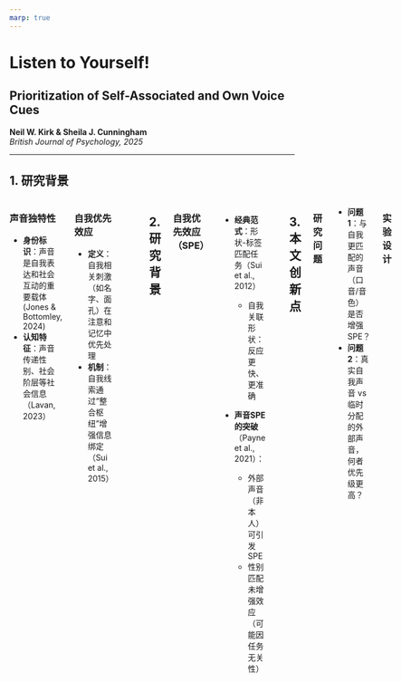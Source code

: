 ```yaml
---
marp: true
---
```



<!-- 标题页：纯文本保证可编辑性 -->
# **Listen to Yourself!**  
## Prioritization of Self-Associated and Own Voice Cues  
**Neil W. Kirk & Sheila J. Cunningham**  
*British Journal of Psychology, 2025*  

---
<!-- 研究背景与核心问题 -->
## 1. 研究背景  
<div class="columns">

<div>

### **声音独特性**  
- **身份标识**：声音是自我表达和社会互动的重要载体(Jones & Bottomley, 2024)
- **认知特征**：声音传递性别、社会阶层等社会信息（Lavan, 2023）
</div>

<div>

### **自我优先效应**  
- **定义**：自我相关刺激（如名字、面孔）在注意和记忆中优先处理
- **机制**：自我线索通过“整合枢纽”增强信息绑定（Sui et al., 2015）

</div>
<div>

</div>

<style>
.columns {
  display: grid;
  grid-template-columns: repeat(2,1fr);
  gap: 3rem;
}
</style>



---

<!-- 前人研究基础 -->
## 2. 研究背景  
### **自我优先效应（SPE）**  
- **经典范式**：形状-标签匹配任务（Sui et al., 2012）  
  - 自我关联形状：反应更快、更准确  
 
- **声音SPE的突破**（Payne et al., 2021）：  
  - 外部声音（非本人）可引发SPE  
  - 性别匹配未增强效应（可能因任务无关性）  

---



<!-- 当前研究创新 -->
## 3. 本文创新点  
### **研究问题**  
- **问题1**：与自我更匹配的声音（口音/音色）是否增强SPE？  
- **问题2**：真实自我声音 vs 临时分配的外部声音，何者优先级更高？  

### **实验设计**  
| 实验 | 目标 | 亮点 |  
|------|------|--------|  
| **Exp1** | 复现外部声音SPE(Payne , 2021) | 按照**开放**和**可重复**的科学的精神进行的 |  
| **Exp2** | 对比真实自我声音 vs. 临时分配声音 | 揭示"任务目标压制长期自我线索" |  

---
<!-- 实验1 -->
# 实验一 
## 研究背景
- 该实验是对 Payne et al. (2021) 实验 1 的近似复制。
- 研究使用语音匹配任务，将三种未知的外部生成自然语音分配给 **自我（Self）、朋友（Friend）、陌生人（Stranger）** 这三个身份标签。
- 主要区别：使用 **苏格兰口音**（而非英国口音）作为语音材料，以提高方言的多样性和研究的普遍性（Kirk, 2023）。
---

## 实验假设

- **听觉自我优先效应（Auditory SPE）**：
  - 受试者对标记为 **“你”（Self）** 的语音反应时间更快，识别准确率更高。
  - 对比条件：**“朋友”（Friend） 和 “陌生人”（Stranger）**。
- 为确保一致性，实验使用 **匹配受试者社交类别的语音**，即：
  - **男性苏格兰受试者**
  - **男性苏格兰口音的语音材料**

- 实验设计：  
  - 采用 **重复测量设计**，所有受试者完成所有条件：
    - **试次类型（匹配 / 不匹配）**
    - **语音身份（自我 / 朋友 / 陌生人）**
---

## 研究方法

- **被试：**
  - **35 名男性（M = 30.8岁, SD = 7.0, 范围 = 18-40）**
  - 受试者通过 **Prolific** 招募，筛选标准：
    - **年龄：18-40岁**
    - **性别：男性**
    - **国籍：苏格兰**
    - **母语：英语单语者**
    - **无听力障碍**
    - **Prolific 评分：99-100**


---
## 研究方法

- **实验材料来源：**
  - Payne et al. (2021, Exp 1) 实验框架
  - 实验材料:https://app.gorilla.sc/openmaterials/45935
- **语音刺激：**
  - 由三名男性提供语音样本
  - 语音内容：**“hello”**
  - **格式**：wav 文件，16-bit，48 kHz 采样率
  - 研究材料开放获取：https://app.gorilla.sc/openmaterials/740669
- **实验平台**：
  - **Gorilla Experiment Builder** (Anwyl-Irvine et al., 2019)

---

# 实验过程

## 1. 预实验：耳机测试
- 受试者需完成 Woods et al. (2017) 设计的 **耳机测试**：
  - 选择**音量最小的音调**，5/6 正确者可进入实验。

## 2. 语音匹配任务
- **实验任务版本**：6 种可能的语音身份分配组合
- **任务阶段：**
  1. **熟悉阶段（Familiarization Phase）**
  2. **测试阶段（Test Phase）**

---

# 熟悉阶段

- 受试者 **被动听取** 12 次 **自我、朋友、陌生人** 语音
- 试次流程：
  1. **500ms 固定十字**（中央呈现）
  2. **3000ms 语音身份标签**（YOU / FRIEND / STRANGER）
  3. **500ms 后播放 500-600ms 语音刺激**
- **指引语**：
  - **“本实验中，你将听到三种不同的声音。其中之一代表‘你’，另一个代表‘朋友’，另一个代表‘陌生人’。”**
- **时长**：约 1 分钟，直接进入测试阶段

---

# 测试阶段

- **单个试次流程：**
  1. **500ms 固定十字**
  2. **500-600ms 语音刺激**
  3. **身份标签呈现（YOU / FRIEND / STRANGER）**
  4. **受试者按键判断匹配情况**
     - **左箭头（←）= “匹配”**
     - **右箭头（→）= “不匹配”**
  5. **反馈（500ms）**
     - ✅ 绿色对勾（正确）
     - ❌ 红色叉号（错误）
     - ⏳ Too Slow （超过100ms）

---

### **实验分析**
- **数据处理**：
  - 使用 **RStudio** 进行数据处理和可视化。
  - 主要R包：
    - `kableExtra`（表格展示）； `tidyverse`（数据整理）； `ggplot2` 和 `RColorBrewer`（数据可视化）
- **统计分析**：
  - **线性混合效应模型（LMM）**
  - 主要R包：
    - `lme4`（模型拟合）； `broom.mixed`（结果整理）； `afex`（统计分析）
  - **效应量计算**：
    - 使用 `effectsize` 计算Satterthwaite方法下的效应量。
    - 事后检验：`emmeans`（均值比较），`effsize`（Cohen’s D）。

---

### **反应时（RT）分析**
- **主要效应**：
  - 试次类型（Trial Type）：匹配（MATCH）快于不匹配（MISMATCH）。
  - 语音身份（Voice Identity）：
    - **自我（Self）** 语音的反应快于 **朋友（Friend）** 和 **陌生人（Stranger）**。
    - 朋友和陌生人之间无显著差异。
- **交互效应**：
  - 语音身份 × 试次类型 交互效应显著。
  - **匹配试次**：自我语音快于朋友和陌生人。
  - **不匹配试次**：语音身份间无显著差异。
- **结论**：SPE 在匹配试次中更明显，与视觉领域研究结果一致。

---

### **准确率（Accuracy）分析**
- **主要效应**：
  - 试次类型：匹配试次的准确率高于不匹配试次。
  - 语音身份：
    - 自我语音准确率 **高于** 朋友和陌生人。
    - 朋友 vs. 陌生人无显著差异。
- **交互效应**：
  - **未达到显著水平**，说明SPE在准确率上的作用不依赖试次类型。
- **结论**：
  - 结果与Payne et al. (2021) 一致，**SPE在语音匹配任务中存在**。
  - 匹配试次的SPE效应比不匹配试次更显著。
---

---

  <!-- 实验2 -->
# 实验二 
## 研究背景
- **长期关联**的物理自我声音线索与**临时分配**的自我线索，哪个更优先？
- 先前研究表明：自我优先效应具有动态性，并受顶层注意目标调节（Golubickis & Macrae, 2023; Humphreys & Siu, 2016）。例如，Cunningham等（2022）使用点探测任务发现，当参与者被指示关注特定目标图像时，自我偏向效应会被削弱，但如果目标图像是自己的脸，则注意力偏向会增强。这表明自我偏向可以是**累加**的。
- 研究推测：当参与者的自身声音被分配为“自我”时，应该会触发最快、最准确的反应。
---
## 实验假设

- 自我优先化效应不仅与长期自我声音线索相关，而且受当前任务目标的调控。
- 具体预测：
  - 若**自我**身份被分配到**自己的声音**（Own-voice as Self），则**反应最快**且**准确率最高**。
  - 若**自我**身份被分配到**外部声音**（External voice as Self），则自我优先化效应会**减弱**。

- 实验设计：  
  - 采用 **混合设计**，所有受试者完成所有条件：
    - **被试间变量**：自身声音归属（自我、朋友、陌生人）。
    - **被试内变量**：声音身份（自我、朋友、陌生人） × 试次类型（匹配、不匹配）。

---

## 研究方法

- **被试：**
  - **126 名男性（M = 30.8岁, SD = 7.0, 范围 = 18-40）**
  - 受试者通过 **Prolific** 招募，筛选标准：
    - **年龄：18-40岁**
    - **性别：男性**
    - **国籍：苏格兰**
    - **母语：英语单语者**
    - **无听力障碍**
    - **Prolific 评分：99-100**
  - 90名参与者最终完成实验（M = 31.3岁），并获得£3.00 GBP报酬。

---
## 研究方法

- **实验材料来源：**
  - Payne et al. (2021, Exp 1) 实验框架
  - 实验材料:https://app.gorilla.sc/openmaterials/45935
- **语音刺激：**
- 语音刺激来自Payne等（2021）Experiment 1的两个英国口音男性说话者（M5和M10）。
- 语音录制任务及实验任务使用 **Gorilla Experiment Builder** 进行：
  - 语音录制任务：https://app.gorilla.sc/openmaterials/417553
  - 实验任务：https://app.gorilla.sc/openmaterials/740669
- **实验平台**：
  - **Gorilla Experiment Builder** (Anwyl-Irvine et al., 2019)

---

# 实验过程

## 1. 预实验：耳机测试
- 参与者完成麦克风检测。
- 录制“hello”语音，提取两个音频样本。

## 2. 语音匹配任务
- **实验任务版本**：6 种可能的语音身份分配组合
   - 自己的声音被分配为 **Self, Friend 或 Stranger**。
   - 另外两种外部声音在其余角色中进行平衡。
- **任务阶段：**
  1. **熟悉阶段（Familiarization Phase）**
  2. **测试阶段（Test Phase）**

---

# 熟悉阶段

- 受试者 **被动听取** 12 次 **自我、朋友、陌生人** 语音
- 试次流程：
  1. **500ms 固定十字**（中央呈现）
  2. **3000ms 语音身份标签**（YOU / FRIEND / STRANGER）
  3. **500ms 后播放 500-600ms 语音刺激**
- **指引语**：
  - **“本实验中，你将听到三种不同的声音。其中之一代表‘你’，另一个代表‘朋友’，另一个代表‘陌生人’。”**
- **时长**：约 1 分钟，直接进入测试阶段

---
# 测试阶段
- **单个试次流程：**
  1. **500ms 固定十字**
  2. **500-600ms 语音刺激**
  3. **身份标签呈现（YOU / FRIEND / STRANGER）**
  4. **受试者按键判断匹配情况**
     - **左箭头（←）= “匹配”**
     - **右箭头（→）= “不匹配”**
  5. **反馈（500ms）**
     - ✅ 绿色对勾（正确）
     - ❌ 红色叉号（错误）
     - ⏳ Too Slow （超过100ms）
 
---
## **实验分析**
### **数据处理与统计分析**
- 使用线性混合效应模型分析RT和Accuracy数据。
- 主要自变量：Own-voice assignment（Self, Friend, Stranger）和Voice identity（Self, Friend, Stranger）。
- 交互效应分析：Own-voice assignment × Voice identity。
- 统计显著性水平调整：Bonferroni校正。



---
## **Matching条件下**
### **反应时（RT）分析**
#### 主效应：
- Mismatch 任务中，Own-voice assignment 具有显著主效应（χ²(2)=6.93, p=0.031, η²=0.07）。
- Match 任务中，Voice identity 具有显著主效应（χ²(2)=26.32, p<.001）。
#### 交互作用：
- Mismatch 任务：Own-voice assignment × Voice identity 交互显著（χ²(4)=323.75, p<.001, η²=0.04）。
- Match 任务：Own-voice assignment × Voice identity 交互显著（χ²(4)=177.07, p<.001）。
---

### **准确率（Accuracy）分析**
#### 主效应：
- Mismatch 任务中，Voice identity 具有显著主效应（χ²(2)=13.03, p=.001）。
- Match 任务中，Voice identity 具有显著主效应（χ²(2)=26.32, p<.001）。
#### 交互作用：
- Mismatch 任务：Own-voice assignment × Voice identity 交互显著（χ²(4)=303.39, p<.001）。
- Match 任务：Own-voice assignment × Voice identity 交互显著（χ²(4)=177.07, p<.001）。
---




## **Mismatching条件下**
### **反应时（RT）分析**
#### 主效应：
- Mismatch 任务中，Own-voice assignment 具有显著主效应（χ²(2)=6.93, p=0.031, η²=0.07）。
- Match 任务中，Voice identity 具有显著主效应（χ²(2)=26.32, p<.001）。
#### 交互作用：
- Mismatch 任务：Own-voice assignment × Voice identity 交互显著（χ²(4)=323.75, p<.001, η²=0.04）。
- Match 任务：Own-voice assignment × Voice identity 交互显著（χ²(4)=177.07, p<.001）。
---

### **准确率（Accuracy）分析**
#### 主效应：
- Mismatch 任务中，Voice identity 具有显著主效应（χ²(2)=13.03, p=.001）。
- Match 任务中，Voice identity 具有显著主效应（χ²(2)=26.32, p<.001）。

#### 交互作用：
- Mismatch 任务：Own-voice assignment × Voice identity 交互显著（χ²(4)=303.39, p<.001）。
- Match 任务：Own-voice assignment × Voice identity 交互显著（χ²(4)=177.07, p<.001）。
---